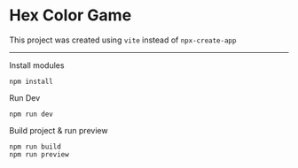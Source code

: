 # Hex Color Game

This project was created using `vite` instead of `npx-create-app`

---

Install modules

```
npm install
```

Run Dev

```
npm run dev
```

Build project & run preview

```
npm run build
npm run preview
```
